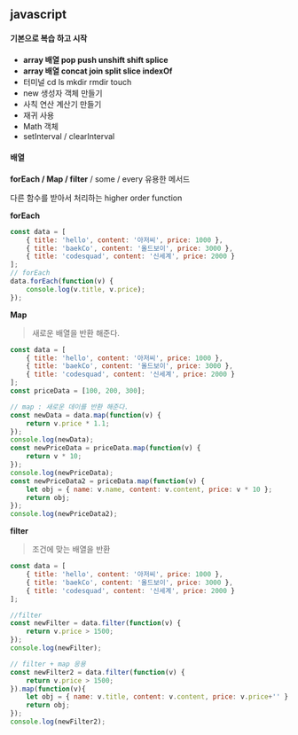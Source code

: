 ## javascript

#### 기본으로 복습 하고 시작

-   **array 배열 pop push unshift shift splice**
-   **array 배열 concat join split slice indexOf**
-   터미널 cd ls mkdir rmdir touch
-   new 생성자 객체 만들기
-   사칙 연산 계산기 만들기
-   재귀 사용
-   Math 객체 
-   setInterval / clearInterval

#### 

#### 배열

**forEach / Map / filter** / some / every 유용한 메서드

다른 함수를 받아서 처리하는 higher order function 



**forEach**

```javascript
const data = [
    { title: 'hello', content: '아저씨', price: 1000 },
    { title: 'baekCo', content: '올드보이', price: 3000 },
    { title: 'codesquad', content: '신세계', price: 2000 }
];
// forEach
data.forEach(function(v) {
    console.log(v.title, v.price);
});

```

**Map**

> 새로운 배열을 반환 해준다.

```javascript
const data = [
    { title: 'hello', content: '아저씨', price: 1000 },
    { title: 'baekCo', content: '올드보이', price: 3000 },
    { title: 'codesquad', content: '신세계', price: 2000 }
];
const priceData = [100, 200, 300];

// map : 새로운 데이를 반환 해준다.
const newData = data.map(function(v) {
    return v.price * 1.1;
});
console.log(newData);
const newPriceData = priceData.map(function(v) {
    return v * 10;
});
console.log(newPriceData);
const newPriceData2 = priceData.map(function(v) {
    let obj = { name: v.name, content: v.content, price: v * 10 };
    return obj;
});
console.log(newPriceData2);
```

**filter**

> 조건에 맞는 배열을 반환

```javascript
const data = [
    { title: 'hello', content: '아저씨', price: 1000 },
    { title: 'baekCo', content: '올드보이', price: 3000 },
    { title: 'codesquad', content: '신세계', price: 2000 }
];

//filter 
const newFilter = data.filter(function(v) {
    return v.price > 1500;
});
console.log(newFilter);

// filter + map 응용
const newFilter2 = data.filter(function(v) {
    return v.price > 1500;
}).map(function(v){
    let obj = { name: v.title, content: v.content, price: v.price+'' };
    return obj;
});
console.log(newFilter2);
```

